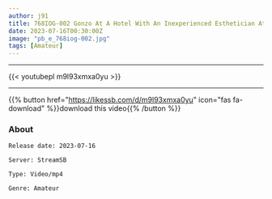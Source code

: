 ```yaml
---
author: j91
title: 768IOG-002 Gonzo At A Hotel With An Inexperienced Esthetician At A Hotel
date: 2023-07-16T00:30:00Z
image: "pb_e_768iog-002.jpg"
tags: [Amateur]
---
```

___

{{< youtubepl m9l93xmxa0yu >}}
___

{{% button href="https://likessb.com/d/m9l93xmxa0yu" icon="fas fa-download" %}}download this video{{% /button %}}
### About

`Release date: 2023-07-16`

`Server: StreamSB`

`Type: Video/mp4`

`Genre:	Amateur`